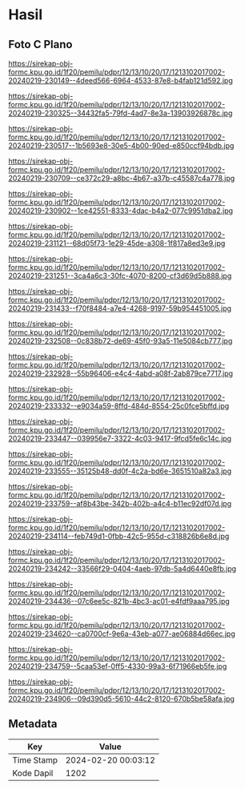 # Hasil

## Foto C Plano

https://sirekap-obj-formc.kpu.go.id/1f20/pemilu/pdpr/12/13/10/20/17/1213102017002-20240219-230149--4deed566-6964-4533-87e8-b4fab121d592.jpg

https://sirekap-obj-formc.kpu.go.id/1f20/pemilu/pdpr/12/13/10/20/17/1213102017002-20240219-230325--34432fa5-79fd-4ad7-8e3a-13903926878c.jpg

https://sirekap-obj-formc.kpu.go.id/1f20/pemilu/pdpr/12/13/10/20/17/1213102017002-20240219-230517--1b5693e8-30e5-4b00-90ed-e850ccf94bdb.jpg

https://sirekap-obj-formc.kpu.go.id/1f20/pemilu/pdpr/12/13/10/20/17/1213102017002-20240219-230709--ce372c29-a8bc-4b67-a37b-c45587c4a778.jpg

https://sirekap-obj-formc.kpu.go.id/1f20/pemilu/pdpr/12/13/10/20/17/1213102017002-20240219-230902--1ce42551-8333-4dac-b4a2-077c9951dba2.jpg

https://sirekap-obj-formc.kpu.go.id/1f20/pemilu/pdpr/12/13/10/20/17/1213102017002-20240219-231121--68d05f73-1e29-45de-a308-1f817a8ed3e9.jpg

https://sirekap-obj-formc.kpu.go.id/1f20/pemilu/pdpr/12/13/10/20/17/1213102017002-20240219-231251--3ca4a6c3-30fc-4070-8200-cf3d69d5b888.jpg

https://sirekap-obj-formc.kpu.go.id/1f20/pemilu/pdpr/12/13/10/20/17/1213102017002-20240219-231433--f70f8484-a7e4-4268-9197-59b954451005.jpg

https://sirekap-obj-formc.kpu.go.id/1f20/pemilu/pdpr/12/13/10/20/17/1213102017002-20240219-232508--0c838b72-de69-45f0-93a5-11e5084cb777.jpg

https://sirekap-obj-formc.kpu.go.id/1f20/pemilu/pdpr/12/13/10/20/17/1213102017002-20240219-232928--55b96406-e4c4-4abd-a08f-2ab879ce7717.jpg

https://sirekap-obj-formc.kpu.go.id/1f20/pemilu/pdpr/12/13/10/20/17/1213102017002-20240219-233332--e9034a59-8ffd-484d-8554-25c0fce5bffd.jpg

https://sirekap-obj-formc.kpu.go.id/1f20/pemilu/pdpr/12/13/10/20/17/1213102017002-20240219-233447--039956e7-3322-4c03-9417-9fcd5fe6c14c.jpg

https://sirekap-obj-formc.kpu.go.id/1f20/pemilu/pdpr/12/13/10/20/17/1213102017002-20240219-233555--35125b48-dd0f-4c2a-bd6e-3651510a82a3.jpg

https://sirekap-obj-formc.kpu.go.id/1f20/pemilu/pdpr/12/13/10/20/17/1213102017002-20240219-233759--af8b43be-342b-402b-a4c4-b11ec92df07d.jpg

https://sirekap-obj-formc.kpu.go.id/1f20/pemilu/pdpr/12/13/10/20/17/1213102017002-20240219-234114--feb749d1-0fbb-42c5-955d-c318826b6e8d.jpg

https://sirekap-obj-formc.kpu.go.id/1f20/pemilu/pdpr/12/13/10/20/17/1213102017002-20240219-234242--33566f29-0404-4aeb-97db-5a4d6440e8fb.jpg

https://sirekap-obj-formc.kpu.go.id/1f20/pemilu/pdpr/12/13/10/20/17/1213102017002-20240219-234436--07c6ee5c-821b-4bc3-ac01-e4fdf9aaa795.jpg

https://sirekap-obj-formc.kpu.go.id/1f20/pemilu/pdpr/12/13/10/20/17/1213102017002-20240219-234620--ca0700cf-9e6a-43eb-a077-ae06884d66ec.jpg

https://sirekap-obj-formc.kpu.go.id/1f20/pemilu/pdpr/12/13/10/20/17/1213102017002-20240219-234759--5caa53ef-0ff5-4330-99a3-6f71966eb5fe.jpg

https://sirekap-obj-formc.kpu.go.id/1f20/pemilu/pdpr/12/13/10/20/17/1213102017002-20240219-234906--09d390d5-5610-44c2-8120-670b5be58afa.jpg


## Metadata

| Key        | Value               |
| ---------- | ------------------- |
| Time Stamp | 2024-02-20 00:03:12 |
| Kode Dapil | 1202                |



